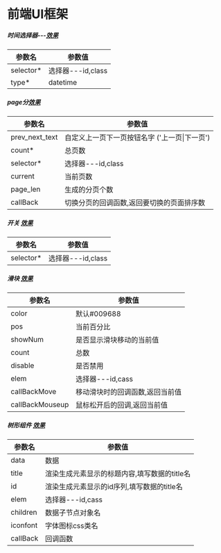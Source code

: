 # 前端UI框架    

##### 时间选择器---[效果](https://mrszqj.github.io/ZUI/form/form.html)

| 参数名    | 参数值            |
| --------- | ----------------- |
| selector* | 选择器---id,class |
| type*     | datetime          |

##### page分[效果](https://mrszqj.github.io/ZUI/page/page.html)

| 参数名         | 参数值                                        |
| -------------- | --------------------------------------------- |
| prev_next_text | 自定义上一页下一页按钮名字 ('上一页\|下一页') |
| count*         | 总页数                                        |
| selector*      | 选择器---id,class                             |
| current        | 当前页数                                      |
| page_len       | 生成的分页个数                                |
| callBack       | 切换分页的回调函数,返回要切换的页面排序数     |

##### 开关 [效果](https://mrszqj.github.io/ZUI/form/form.html)

| 参数名    | 参数值            |
| --------- | ----------------- |
| selector* | 选择器---id,class |

##### 滑块 [效果](https://mrszqj.github.io/ZUI/silder/silder.html)

| 参数名          | 参数值                          |
| --------------- | ------------------------------- |
| color           | 默认#009688                     |
| pos             | 当前百分比                      |
| showNum         | 是否显示滑块移动的当前值        |
| count           | 总数                            |
| disable         | 是否禁用                        |
| elem            | 选择器---id,cass                |
| callBackMove    | 移动滑块时的回调函数,返回当前值 |
| callBackMouseup | 鼠标松开后的回调,返回当前值     |

##### 树形组件 [效果](https://mrszqj.github.io/ZUI/tree/tree.html)

| 参数名   | 参数值                                       |
| -------- | -------------------------------------------- |
| data     | 数据                                         |
| title    | 渲染生成元素显示的标题内容,填写数据的title名 |
| id       | 渲染生成元素显示的id序列,填写数据的title名   |
| elem     | 选择器---id,cass                             |
| children | 数据子节点对象名                             |
| iconfont | 字体图标css类名                              |
| callBack | 回调函数                                     |

